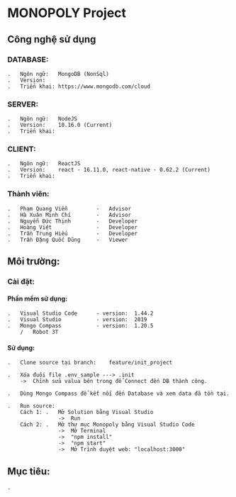 #  MONOPOLY Project

##  Công nghệ sử dụng
### DATABASE:
    .	Ngôn ngữ:   MongoDB (NonSql)
    .   Version:    
    .   Triển khai: https://www.mongodb.com/cloud

### SERVER:
    .	Ngôn ngữ:   NodeJS
    .   Version:    10.16.0 (Current)
    .   Triển khai: 

### CLIENT:
    .	Ngôn ngữ:   ReactJS
    .   Version:    react - 16.11.0, react-native - 0.62.2 (Current)
    .   Triển khai: 

### Thành viên:
    .   Phạm Quang Viễn         -   Advisor
    .   Hà Xuân Minh Chí        -   Advisor
    .   Nguyễn Đức Thịnh        -   Developer
    .   Hoàng Việt              -   Developer
    .   Trần Trung Hiếu         -   Developer
    .	Trần Đặng Quốc Dũng     -   Viewer

##  Môi trường:
### Cài đặt:
#### Phần mềm sử dụng:
    .   Visual Studio Code      - version:  1.44.2
    .   Visual Studio           - version:  2019
    .   Mongo Compass           - version:  1.20.5
        /   Robot 3T
#### Sử dụng:
    .   Clone source tại branch:    feature/init_project

    .   Xóa đuôi file .env_sample ---> .init
        ->  Chỉnh sửa valua bên trong để Connect đến DB thành công.

    .   Dùng Mongo Compass để kết nối đến Database và xem data đã tồn tại.

    .   Run source:
        Cách 1: .   Mở Solution bằng Visual Studio
                    ->  Run
        Cách 2: .   Mở thư mục Monopoly bằng Visual Studio Code
                    ->  Mở Terminal
                    ->  "npm install"
                    ->  "npm start"
                    ->  Mở Trình duyệt web: "localhost:3000"

## Mục tiêu: 
	.	
